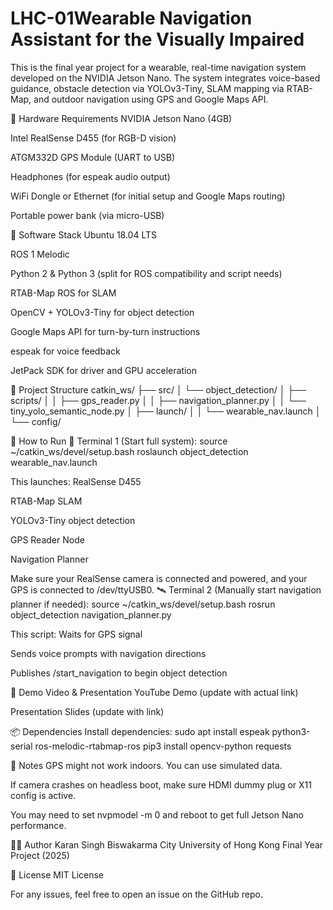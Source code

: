 # LHC-01Wearable Navigation Assistant for the Visually Impaired
This is the final year project for a wearable, real-time navigation system developed on the NVIDIA Jetson Nano. The system integrates voice-based guidance, obstacle detection via YOLOv3-Tiny, SLAM mapping via RTAB-Map, and outdoor navigation using GPS and Google Maps API.

🔧 Hardware Requirements
NVIDIA Jetson Nano (4GB)


Intel RealSense D455 (for RGB-D vision)


ATGM332D GPS Module (UART to USB)


Headphones (for espeak audio output)


WiFi Dongle or Ethernet (for initial setup and Google Maps routing)


Portable power bank (via micro-USB)



🧰 Software Stack
Ubuntu 18.04 LTS


ROS 1 Melodic


Python 2 & Python 3 (split for ROS compatibility and script needs)


RTAB-Map ROS for SLAM


OpenCV + YOLOv3-Tiny for object detection


Google Maps API for turn-by-turn instructions


espeak for voice feedback


JetPack SDK for driver and GPU acceleration



📂 Project Structure
catkin_ws/
├── src/
│   └── object_detection/
│       ├── scripts/
│       │   ├── gps_reader.py
│       │   ├── navigation_planner.py
│       │   └── tiny_yolo_semantic_node.py
│       ├── launch/
│       │   └── wearable_nav.launch
│       └── config/


🚀 How to Run
🔁 Terminal 1 (Start full system):
source ~/catkin_ws/devel/setup.bash
roslaunch object_detection wearable_nav.launch

This launches:
RealSense D455


RTAB-Map SLAM


YOLOv3-Tiny object detection


GPS Reader Node


Navigation Planner


Make sure your RealSense camera is connected and powered, and your GPS is connected to /dev/ttyUSB0.
🛰️ Terminal 2 (Manually start navigation planner if needed):
source ~/catkin_ws/devel/setup.bash
rosrun object_detection navigation_planner.py

This script:
Waits for GPS signal


Sends voice prompts with navigation directions


Publishes /start_navigation to begin object detection



🧪 Demo Video & Presentation
YouTube Demo (update with actual link)


Presentation Slides (update with link)



📦 Dependencies
Install dependencies:
sudo apt install espeak python3-serial ros-melodic-rtabmap-ros
pip3 install opencv-python requests


📌 Notes
GPS might not work indoors. You can use simulated data.


If camera crashes on headless boot, make sure HDMI dummy plug or X11 config is active.


You may need to set nvpmodel -m 0 and reboot to get full Jetson Nano performance.



👨‍💻 Author
Karan Singh Biswakarma
 City University of Hong Kong
 Final Year Project (2025)

📄 License
MIT License

For any issues, feel free to open an issue on the GitHub repo.